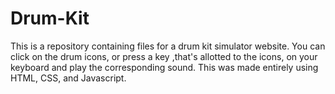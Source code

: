 # Drum-Kit
This is a repository containing files for a drum kit simulator website. You can click on the drum icons, or press a key ,that's allotted to the icons, on your keyboard and play the corresponding sound. This was made entirely using HTML, CSS, and Javascript.
